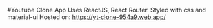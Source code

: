 #Youtube Clone App
Uses ReactJS, React Router.
Styled with css and material-ui
Hosted on: https://yt-clone-954a9.web.app/

